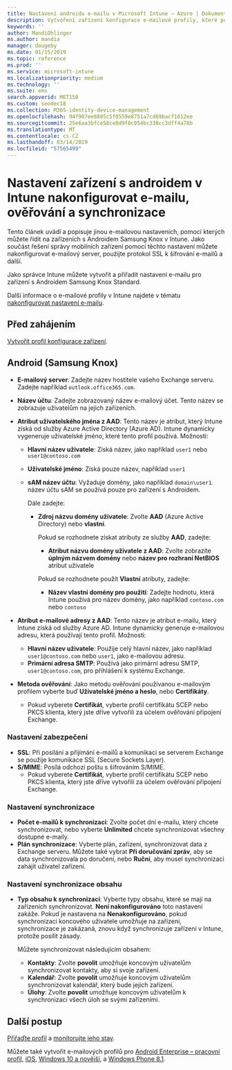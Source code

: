 ```yaml
---
title: Nastavení androidu e-mailu v Microsoft Intune – Azure | Dokumentace Microsoftu
description: Vytvoření zařízení konfigurace e-mailové profily, které používají servery Exchange a načtení atributů z Azure Active Directory. Povolit protokol SSL nebo SMIME, ověřování uživatelů pomocí certifikátů nebo uživatelského jména a hesla a synchronizace e-mailu a plány na zařízeních s Androidem Samsung Knox v Microsoft Intune.
keywords: ''
author: MandiOhlinger
ms.author: mandia
manager: dougeby
ms.date: 01/15/2019
ms.topic: reference
ms.prod: ''
ms.service: microsoft-intune
ms.localizationpriority: medium
ms.technology: ''
ms.suite: ems
search.appverid: MET150
ms.custom: seodec18
ms.collection: M365-identity-device-management
ms.openlocfilehash: 94f907ee8805c5f0559e8751a7cd69bacf1612ee
ms.sourcegitcommit: 25e6aa3bfce58ce8d9f8c054bc338cc3dff4a78b
ms.translationtype: MT
ms.contentlocale: cs-CZ
ms.lasthandoff: 03/14/2019
ms.locfileid: "57565499"
---
```

# <a name="android-device-settings-to-configure-email-authentication-and-synchronization-in-intune"></a>Nastavení zařízení s androidem v Intune nakonfigurovat e-mailu, ověřování a synchronizace

Tento článek uvádí a popisuje jinou e-mailovou nastaveních, pomocí kterých můžete řídit na zařízeních s Androidem Samsung Knox v Intune. Jako součást řešení správy mobilních zařízení pomocí těchto nastavení můžete nakonfigurovat e-mailový server, použijte protokol SSL k šifrování e-mailů a další.

Jako správce Intune můžete vytvořit a přiřadit nastavení e-mailu pro zařízení s Androidem Samsung Knox Standard.

Další informace o e-mailové profily v Intune najdete v tématu [nakonfigurovat nastavení e-mailu](email-settings-configure.md).

## <a name="before-you-begin"></a>Před zahájením

[Vytvořit profil konfigurace zařízení](email-settings-configure.md#create-a-device-profile).

## <a name="android-samsung-knox"></a>Android (Samsung Knox)

- **E-mailový server**: Zadejte název hostitele vašeho Exchange serveru. Zadejte například `outlook.office365.com`.
- **Název účtu**: Zadejte zobrazovaný název e-mailový účet. Tento název se zobrazuje uživatelům na jejich zařízeních.
- **Atribut uživatelského jména z AAD**: Tento název je atribut, který Intune získá od služby Azure Active Directory (Azure AD). Intune dynamicky vygeneruje uživatelské jméno, které tento profil používá. Možnosti:
  - **Hlavní název uživatele**: Získá název, jako například `user1` nebo `user1@contoso.com`
  - **Uživatelské jméno**: Získá pouze název, například `user1`
  - **sAM název účtu**: Vyžaduje domény, jako například `domain\user1`. název účtu sAM se používá pouze pro zařízení s Androidem.

    Dále zadejte:  
    - **Zdroj názvu domény uživatele**: Zvolte **AAD** (Azure Active Directory) nebo **vlastní**.

      Pokud se rozhodnete získat atributy ze služby **AAD**, zadejte:
      - **Atribut názvu domény uživatele z AAD**: Zvolte zobrazíte **úplným názvem domény** nebo **název pro rozhraní NetBIOS** atribut uživatele

      Pokud se rozhodnete použít **Vlastní** atributy, zadejte:
      - **Název vlastní domény pro použití**: Zadejte hodnotu, která Intune používá pro název domény, jako například `contoso.com` nebo `contoso`

- **Atribut e-mailové adresy z AAD**: Tento název je atribut e-mailu, který Intune získá od služby Azure AD. Intune dynamicky generuje e-mailovou adresu, která používají tento profil. Možnosti:
  - **Hlavní název uživatele**:  Použije celý hlavní název, jako například `user1@contoso.com` nebo `user1`, jako e-mailovou adresu.
  - **Primární adresa SMTP**: Používá jako primární adresu SMTP, `user1@contoso.com`, pro přihlášení k systému Exchange.

- **Metoda ověřování**: Jako metodu ověřování používanou e-mailovým profilem vyberte buď **Uživatelské jméno a heslo**, nebo **Certifikáty**.
  - Pokud vyberete **Certifikát**, vyberte profil certifikátu SCEP nebo PKCS klienta, který jste dříve vytvořili za účelem ověřování připojení Exchange.

### <a name="security-settings"></a>Nastavení zabezpečení

- **SSL**: Při posílání a přijímání e-mailů a komunikaci se serverem Exchange se použije komunikace SSL (Secure Sockets Layer).
- **S/MIME**: Posílá odchozí poštu s šifrováním S/MIME.
  - Pokud vyberete **Certifikát**, vyberte profil certifikátu SCEP nebo PKCS klienta, který jste dříve vytvořili za účelem ověřování připojení Exchange.

### <a name="synchronization-settings"></a>Nastavení synchronizace

- **Počet e-mailů k synchronizaci**: Zvolte počet dní e-mailu, který chcete synchronizovat, nebo vyberte **Unlimited** chcete synchronizovat všechny dostupné e-maily.
- **Plán synchronizace**: Vyberte plán, zařízení, synchronizovat data z Exchange serveru. Můžete také vybrat **Při doručování zpráv**, aby se data synchronizovala po doručení, nebo **Ruční**, aby musel synchronizaci zahájit uživatel zařízení.

### <a name="content-sync-settings"></a>Nastavení synchronizace obsahu

- **Typ obsahu k synchronizaci**: Vyberte typy obsahu, které se mají na zařízeních synchronizovat. **Není nakonfigurováno** toto nastavení zakáže. Pokud je nastavena na **Nenakonfigurováno**, pokud synchronizaci koncového uživatele umožňuje na zařízení, synchronizace je zakázaná, znovu když synchronizuje zařízení v Intune, protože posílit zásady. 

  Můžete synchronizovat následujícím obsahem:  
  - **Kontakty**: Zvolte **povolit** umožňuje koncovým uživatelům synchronizovat kontakty, aby si svoje zařízení.
  - **Kalendář**: Zvolte **povolit** umožňuje koncovým uživatelům synchronizovat kalendář, který bude jejich zařízení.
  - **Úlohy**: Zvolte **povolit** umožňuje koncovým uživatelům k synchronizaci všech úloh se svými zařízeními.

## <a name="next-steps"></a>Další postup

[Přiřaďte profil](device-profile-assign.md) a [monitorujte jeho stav](device-profile-monitor.md).

Můžete také vytvořit e-mailových profilů pro [Android Enterprise – pracovní profil](email-settings-android-enterprise.md), [iOS](email-settings-ios.md), [Windows 10 a novější](email-settings-windows-10.md), a [Windows Phone 8.1](email-settings-windows-phone-8-1.md).
